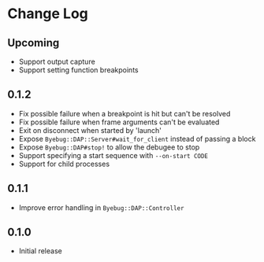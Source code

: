 # Change Log

## Upcoming

- Support output capture
- Support setting function breakpoints

## 0.1.2

- Fix possible failure when a breakpoint is hit but can't be resolved
- Fix possible failure when frame arguments can't be evaluated
- Exit on disconnect when started by 'launch'
- Expose `Byebug::DAP::Server#wait_for_client` instead of passing a block
- Expose `Byebug::DAP#stop!` to allow the debugee to stop
- Support specifying a start sequence with `--on-start CODE`
- Support for child processes

## 0.1.1

- Improve error handling in `Byebug::DAP::Controller`

## 0.1.0

- Initial release
